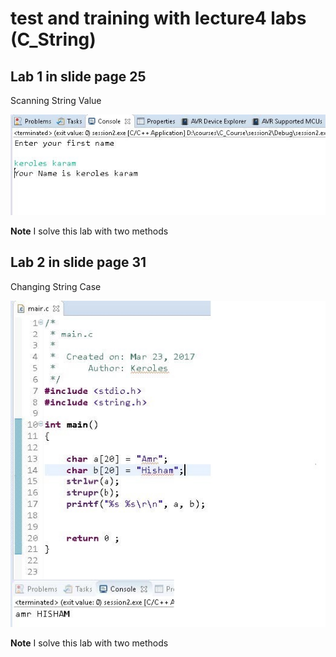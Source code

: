# test and training with lecture4 labs (C_String) 

## Lab 1 in slide page 25

Scanning String Value

<img src="Lab1_4_CString/unit_2_lecture_4_CString_lab1_p25.jpg" width="600"/>

**Note** I solve this lab with two methods

## Lab 2 in slide page 31

Changing String Case

<img src="Lab2_4_CString/unit_2_lecture_4_CString_lab2_p31.jpg" width="600"/>

**Note** I solve this lab with two methods
